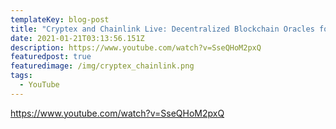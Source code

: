 ```yaml
---
templateKey: blog-post
title: "Cryptex and Chainlink Live: Decentralized Blockchain Oracles for DeFi Indexes"
date: 2021-01-21T03:13:56.151Z
description: https://www.youtube.com/watch?v=SseQHoM2pxQ
featuredpost: true
featuredimage: /img/cryptex_chainlink.png
tags:
  - YouTube
---
```

https://www.youtube.com/watch?v=SseQHoM2pxQ